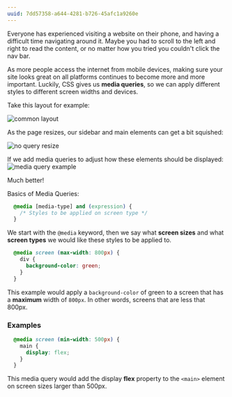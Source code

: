```yaml
---
uuid: 7dd57358-a644-4281-b726-45afc1a9260e
---
```


Everyone has experienced visiting a website on their phone, and having a difficult time navigating around it.
Maybe you had to scroll to the left and right to read the content, or no matter how you tried you couldn't click the nav bar.

As more people access the internet from mobile devices, making sure your site
looks great on all platforms continues to become more and more important. Luckily, CSS gives us
**media queries**, so we can apply different styles to different screen widths and devices.

Take this layout for example:

![common layout](https://cl.ly/3Y451J0N0h1G/Image%202017-09-21%20at%205.50.56%20PM.png)

As the page resizes, our sidebar and main elements can get a bit squished:

![no query resize](https://cl.ly/0P0o3f331d1F/Screen%20Recording%202017-09-21%20at%2005.52%20PM.gif)


If we add media queries to adjust how these elements should be displayed:
![media query example](https://cl.ly/1o0U1g3A1b1i/Screen%20Recording%202017-09-21%20at%2005.49%20PM.gif)


Much better!


Basics of Media Queries:

```css
  @media [media-type] and (expression) {
    /* Styles to be applied on screen type */
  }
```

We start with the `@media` keyword, then we say what **screen sizes** and what **screen types** we would like these styles to be applied to.


```css
  @media screen (max-width: 800px) {
    div {
      background-color: green;
    }
  }
```

This example would apply a `background-color` of green to a screen that has a **maximum** width of `800px`. In other words, screens that are less that 800px.


### Examples

```css
  @media screen (min-width: 500px) {
    main {
      display: flex;
    }
  }
```

This media query would add the display **flex** property to the `<main>` element on screen sizes larger than 500px.
